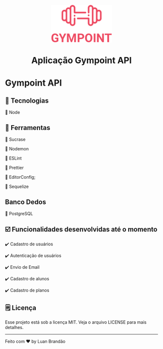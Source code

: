<div align="center">
    <img width="200px" src="./icon.png">
    <h1 align="center">
        Aplicação Gympoint API
    </h1>
</div>

# Gympoint API


## :wrench: Tecnologias
:red_circle: Node

## :wrench: Ferramentas
:large_orange_diamond: Sucrase

:large_orange_diamond: Nodemon

:large_orange_diamond: ESLint

:large_orange_diamond: Prettier

:large_orange_diamond: EditorConfig;

:large_orange_diamond: Sequelize
## Banco Dedos
:paperclip: PostgreSQL

## :ballot_box_with_check: Funcionalidades desenvolvidas até o momento
:heavy_check_mark: Cadastro de usuários

:heavy_check_mark: Autenticação de usuários

:heavy_check_mark: Envio de Email

:heavy_check_mark: Cadastro de alunos

:heavy_check_mark: Cadastro de planos


## 🗒️ Licença
Esse projeto está sob a licença MIT. Veja o arquivo LICENSE para mais detalhes.

---
Feito com ♥ by Luan Brandão
